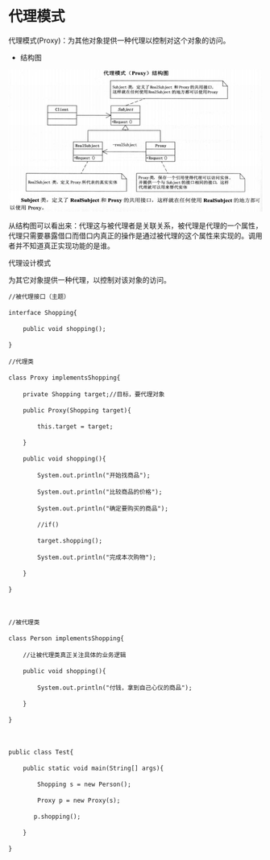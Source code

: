 # 代理模式
代理模式(Proxy)：为其他对象提供一种代理以控制对这个对象的访问。

* 结构图

![结构图](https://github.com/shanyao19940801/BookeNote/blob/master/ReadingNotes/DaHuaSheJiMoShi/src/main/java/com/yao/chapter07_daili/image/07.PNG)

从结构图可以看出来：代理这与被代理者是关联关系，被代理是代理的一个属性，代理只需要暴露借口而借口内真正的操作是通过被代理的这个属性来实现的。调用者并不知道真正实现功能的是谁。

代理设计模式

为其它对象提供一种代理，以控制对该对象的访问。



	//被代理接口（主题）
	
	interface Shopping{
	
	    public void shopping();
	
	}
	
	//代理类
	
	class Proxy implementsShopping{
	
	    private Shopping target;//目标，要代理对象
	
	    public Proxy(Shopping target){
	
	        this.target = target;
	
	    }
	
	    public void shopping(){
	
	        System.out.println("开始找商品");
	
	        System.out.println("比较商品的价格");
	
	        System.out.println("确定要购买的商品");
	
	        //if()
	
	        target.shopping();
	
	        System.out.println("完成本次购物");
	
	    }
	
	}
	
	 
	
	//被代理类
	
	class Person implementsShopping{
	
	    //让被代理类真正关注具体的业务逻辑
	
	    public void shopping(){
	
	        System.out.println("付钱，拿到自己心仪的商品");
	
	    }
	
	}
	
	 
	
	public class Test{
	
	    public static void main(String[] args){
	
	        Shopping s = new Person();
	
	        Proxy p = new Proxy(s);
	
	       p.shopping();
	
	    }
	
	}
